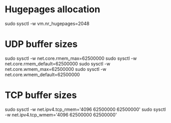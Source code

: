 # Hugepages allocation
sudo sysctl -w vm.nr_hugepages=2048
# UDP buffer sizes
sudo sysctl -w net.core.rmem_max=62500000
sudo sysctl -w net.core.rmem_default=62500000
sudo sysctl -w net.core.wmem_max=62500000
sudo sysctl -w net.core.wmem_default=62500000
# TCP buffer sizes
sudo sysctl -w net.ipv4.tcp_rmem='4096 62500000 62500000'
sudo sysctl -w net.ipv4.tcp_wmem='4096 62500000 62500000'

